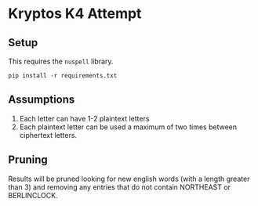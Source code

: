 # Kryptos K4 Attempt

## Setup

This requires the `nuspell` library.

`pip install -r requirements.txt`

## Assumptions

1. Each letter can have 1-2 plaintext letters
2. Each plaintext letter can be used a maximum of two times between ciphertext letters.

## Pruning

Results will be pruned looking for new english words (with a length greater than 3) and removing any entries that do not
contain NORTHEAST or BERLINCLOCK.